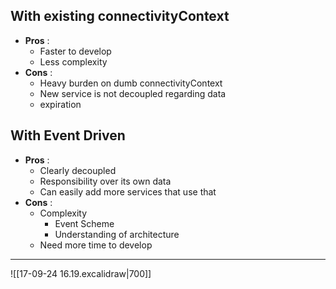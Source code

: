 
## With existing connectivityContext

- **Pros** :
	- Faster to develop
	- Less complexity
- **Cons** :
	- Heavy burden on dumb connectivityContext
	- New service is not decoupled regarding data
	- expiration

## With Event Driven

- **Pros** :
	- Clearly decoupled
	- Responsibility over its own data
	- Can easily add more services that use that
- **Cons** :
	- Complexity
		- Event Scheme
		- Understanding of architecture
	- Need more time to develop

---

![[17-09-24 16.19.excalidraw|700]]
